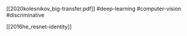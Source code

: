 [[2020kolesnikov_big-transfer.pdf]]
#deep-learning #computer-vision #discriminative

[[2016he_resnet-identity]]

